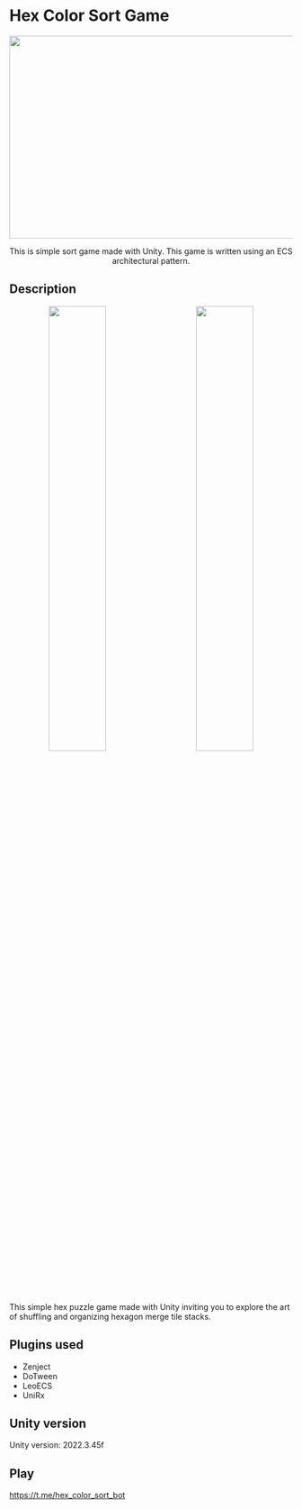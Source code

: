 # Hex Color Sort Game
<p align="center">
  <img width="640" height="360" src="https://github.com/user-attachments/assets/3ae06833-253f-48c3-84b7-e33fc363ce1d">
</p>
<p align="center"> This is simple sort game made with Unity. This game is written using an ECS architectural pattern. </p>

## Description
<p align="center">
  <img src="https://github.com/user-attachments/assets/6c74b47d-7a7b-475d-a125-9ec7048b37cd" width="45%">
&nbsp; &nbsp; &nbsp; &nbsp;
  <img src="https://github.com/user-attachments/assets/9e1424a7-24a8-4af0-a457-7122d13b80b1" width="45%">
</p>
    
This simple hex puzzle game made with Unity inviting you to explore the art of shuffling and organizing hexagon merge tile stacks.
## Plugins used
* Zenject
* DoTween
* LeoECS
* UniRx
## Unity version
Unity version: 2022.3.45f
## Play
https://t.me/hex_color_sort_bot
